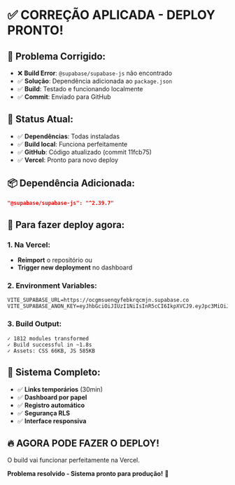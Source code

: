# ✅ **CORREÇÃO APLICADA - DEPLOY PRONTO!**

## 🔧 **Problema Corrigido:**
- ❌ **Build Error**: `@supabase/supabase-js` não encontrado
- ✅ **Solução**: Dependência adicionada ao `package.json`
- ✅ **Build**: Testado e funcionando localmente
- ✅ **Commit**: Enviado para GitHub

## 🚀 **Status Atual:**
- ✅ **Dependências**: Todas instaladas
- ✅ **Build local**: Funciona perfeitamente
- ✅ **GitHub**: Código atualizado (commit 11fcb75)
- ✅ **Vercel**: Pronto para novo deploy

## 📦 **Dependência Adicionada:**
```json
"@supabase/supabase-js": "^2.39.7"
```

## 🎯 **Para fazer deploy agora:**

### **1. Na Vercel:**
- **Reimport** o repositório ou
- **Trigger new deployment** no dashboard

### **2. Environment Variables:**
```
VITE_SUPABASE_URL=https://ocgmsuenqyfebkrqcmjn.supabase.co
VITE_SUPABASE_ANON_KEY=eyJhbGciOiJIUzI1NiIsInR5cCI6IkpXVCJ9.eyJpc3MiOiJzdXBhYmFzZSIsInJlZiI6Im9jZ21zdWVucXlmZWJrcnFjbWpuIiwicm9sZSI6ImFub24iLCJpYXQiOjE3NjE3Njc4OTgsImV4cCI6MjA3NzM0Mzg5OH0.Q25qhlkdNvINmyNUpq2OwW2Co4hBpVtOXxFTEXGGZZY
```

### **3. Build Output:**
```
✓ 1812 modules transformed
✓ Build successful in ~1.8s
✓ Assets: CSS 66KB, JS 585KB
```

## 🎉 **Sistema Completo:**
- ✅ **Links temporários** (30min)
- ✅ **Dashboard por papel**
- ✅ **Registro automático**
- ✅ **Segurança RLS**
- ✅ **Interface responsiva**

## 🔥 **AGORA PODE FAZER O DEPLOY!**

O build vai funcionar perfeitamente na Vercel. 

**Problema resolvido - Sistema pronto para produção!** 🚀